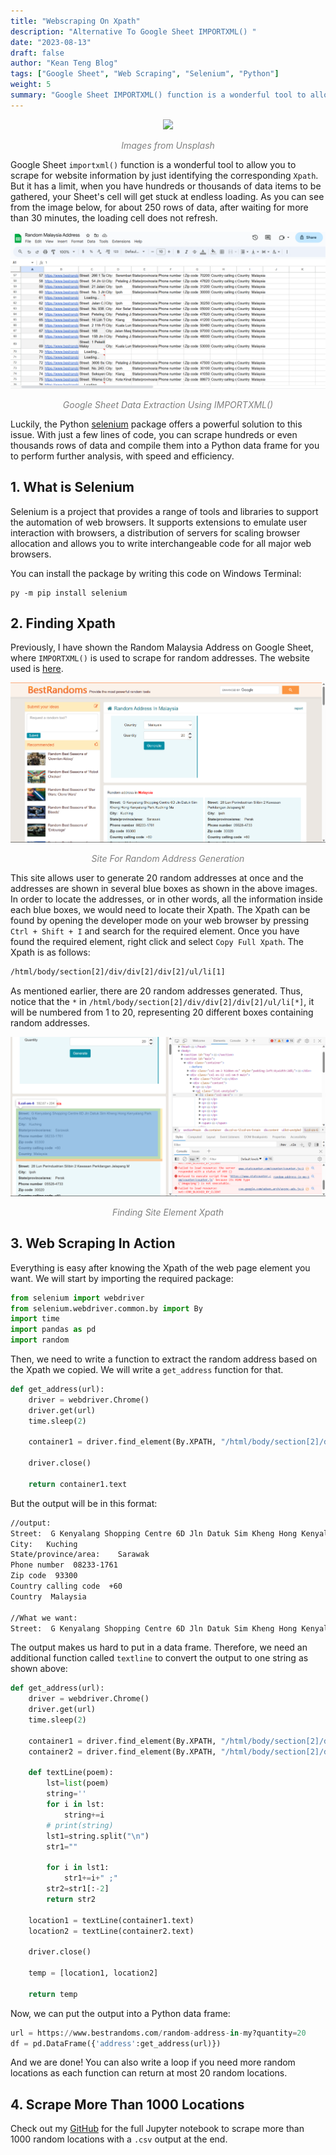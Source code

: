 ```yaml
---
title: "Webscraping On Xpath"
description: "Alternative To Google Sheet IMPORTXML() "
date: "2023-08-13"
draft: false
author: "Kean Teng Blog"
tags: ["Google Sheet", "Web Scraping", "Selenium", "Python"]
weight: 5
summary: "Google Sheet IMPORTXML() function is a wonderful tool to allow you to scrape for website information by just identifying the corresponding Xpath. But it has a limit, when you have hundreds or thousands of data items to be gathered, your Sheet's cell will get stuck at endless loading."
---
```


<center><img src="https://images.unsplash.com/photo-1522542550221-31fd19575a2d?ixlib=rb-4.0.3&ixid=M3wxMjA3fDB8MHxwaG90by1wYWdlfHx8fGVufDB8fHx8fA%3D%3D&auto=format&fit=crop&w=1170&q=80"  class = "center"/></center>
<p style="text-align: center; color:grey;"><i>Images from Unsplash</i></p>

Google Sheet `importxml()` function is a wonderful tool to allow you to scrape for website information by just identifying the corresponding `Xpath`. But it has a limit, when you have hundreds or thousands of data items to be gathered, your Sheet's cell will get stuck at endless loading. As you can see from the image below, for about 250 rows of data, after waiting for more than 30 minutes, the loading cell does not refresh. 

<center><img src="images/sheet.png"  class = "center"/></center>
<p style="text-align: center; color:grey;"><i>Google Sheet Data Extraction Using IMPORTXML()</i></p>

Luckily, the Python [selenium](https://www.selenium.dev/documentation/) package offers a powerful solution to this issue. With just a few lines of code, you can scrape hundreds or even thousands rows of data and compile them into a Python data frame for you to perform further analysis, with speed and efficiency. 

## 1. What is Selenium
Selenium is a project that provides a range of tools and libraries to support the automation of web browsers. It supports extensions to emulate user interaction with browsers, a distribution of servers for scaling browser allocation and allows you to write interchangeable code for all major web browsers. 

You can install the package by writing this code on Windows Terminal:
```terminal
py -m pip install selenium
```

## 2. Finding Xpath
Previously, I have shown the Random Malaysia Address on Google Sheet, where `IMPORTXML()` is used to scrape for random addresses. The website used is [here](https://www.bestrandoms.com/random-address-in-my?quantity=20). 

<center><img src="images/random.png"  class = "center"/></center>
<p style="text-align: center; color:grey;"><i>Site For Random Address Generation</i></p>

This site allows user to generate 20 random addresses at once and the addresses are shown in several blue boxes as shown in the above images. In order to locate the addresses, or in other words, all the information inside each blue boxes, we would need to locate their Xpath. The Xpath can be found by opening the developer mode on your web browser by pressing `Ctrl + Shift + I` and search for the required element. Once you have found the required element, right click and select `Copy Full Xpath`. The Xpath is as follows:

```txt
/html/body/section[2]/div/div[2]/div[2]/ul/li[1]
```

As mentioned earlier, there are 20 random addresses generated. Thus, notice that the `*` in `/html/body/section[2]/div/div[2]/div[2]/ul/li[*]`, it will be numbered from 1 to 20, representing 20 different boxes containing random addresses. 

<center><img src="images/xpath.png"  class = "center"/></center>
<p style="text-align: center; color:grey;"><i>Finding Site Element Xpath</i></p>

## 3. Web Scraping In Action
Everything is easy after knowing the Xpath of the web page element you want. We will start by importing the required package:

```py
from selenium import webdriver
from selenium.webdriver.common.by import By
import time
import pandas as pd
import random
```

Then, we need to write a function to extract the random address based on the Xpath we copied. We will write a `get_address` function for that. 

```py
def get_address(url):
    driver = webdriver.Chrome()
    driver.get(url)
    time.sleep(2)

    container1 = driver.find_element(By.XPATH, "/html/body/section[2]/div/div[2]/div[2]/ul/li[1]")

    driver.close()

    return container1.text
```

But the output will be in this format:

```txt
//output:
Street:  G Kenyalang Shopping Centre 6D Jln Datuk Sim Kheng Hong Kenyalang Park Kuching Ma
City:   Kuching
State/province/area:    Sarawak
Phone number  08233-1761
Zip code  93300
Country calling code  +60
Country  Malaysia

//What we want:
Street:  G Kenyalang Shopping Centre 6D Jln Datuk Sim Kheng Hong Kenyalang Park Kuching Ma; City:   Kuching; State/province/area:    Sarawak; Phone number  08233-1761; Zip code  93300; Country calling code  +60; Country  Malaysia
```

The output makes us hard to put in a data frame. Therefore, we need an additional function called `textline` to convert the output to one string as shown above:

```py
def get_address(url):
    driver = webdriver.Chrome()
    driver.get(url)
    time.sleep(2)

    container1 = driver.find_element(By.XPATH, "/html/body/section[2]/div/div[2]/div[2]/ul/li[1]")
    container2 = driver.find_element(By.XPATH, "/html/body/section[2]/div/div[2]/div[2]/ul/li[2]")

    def textLine(poem):
        lst=list(poem)
        string=''
        for i in lst:
            string+=i
        # print(string)
        lst1=string.split("\n")
        str1=""

        for i in lst1:
            str1+=i+" ;"
        str2=str1[:-2]
        return str2
    
    location1 = textLine(container1.text)
    location2 = textLine(container2.text)

    driver.close()
    
    temp = [location1, location2]

    return temp
```

Now, we can put the output into a Python data frame:

```py
url = https://www.bestrandoms.com/random-address-in-my?quantity=20
df = pd.DataFrame({'address':get_address(url)})
```

And we are done! You can also write a loop if you need more random locations as each function can return at most 20 random locations.

## 4. Scrape More Than 1000 Locations
Check out my [GitHub](https://github.com/keanteng/flood_risk_model/blob/main/randomaddress.ipynb) for the full Jupyter notebook to scrape more than 1000 random locations with a `.csv` output at the end.